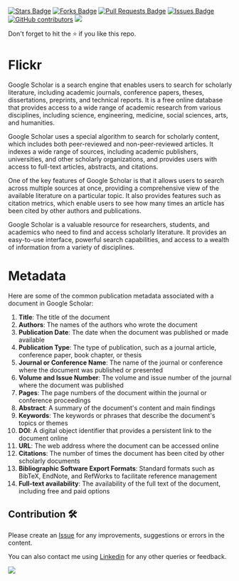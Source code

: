 <a href="https://github.com/drshahizan/special-topic-data-engineering/stargazers"><img src="https://img.shields.io/github/stars/drshahizan/special-topic-data-engineering" alt="Stars Badge"/></a>
<a href="https://github.com/drshahizan/special-topic-data-engineering/network/members"><img src="https://img.shields.io/github/forks/drshahizan/special-topic-data-engineering" alt="Forks Badge"/></a>
<a href="https://github.com/drshahizan/special-topic-data-engineering/pulls"><img src="https://img.shields.io/github/issues-pr/drshahizan/special-topic-data-engineering" alt="Pull Requests Badge"/></a>
<a href="https://github.com/drshahizan/special-topic-data-engineering/issues"><img src="https://img.shields.io/github/issues/drshahizan/special-topic-data-engineering" alt="Issues Badge"/></a>
<a href="https://github.com/drshahizan/special-topic-data-engineering/graphs/contributors"><img alt="GitHub contributors" src="https://img.shields.io/github/contributors/drshahizan/special-topic-data-engineering?color=2b9348"></a>
![](https://visitor-badge.glitch.me/badge?page_id=drshahizan/special-topic-data-engineering)

Don't forget to hit the :star: if you like this repo.

# Flickr
Google Scholar is a search engine that enables users to search for scholarly literature, including academic journals, conference papers, theses, dissertations, preprints, and technical reports. It is a free online database that provides access to a wide range of academic research from various disciplines, including science, engineering, medicine, social sciences, arts, and humanities.

Google Scholar uses a special algorithm to search for scholarly content, which includes both peer-reviewed and non-peer-reviewed articles. It indexes a wide range of sources, including academic publishers, universities, and other scholarly organizations, and provides users with access to full-text articles, abstracts, and citations.

One of the key features of Google Scholar is that it allows users to search across multiple sources at once, providing a comprehensive view of the available literature on a particular topic. It also provides features such as citation metrics, which enable users to see how many times an article has been cited by other authors and publications.

Google Scholar is a valuable resource for researchers, students, and academics who need to find and access scholarly literature. It provides an easy-to-use interface, powerful search capabilities, and access to a wealth of information from a variety of disciplines.

# Metadata
Here are some of the common publication metadata associated with a document in Google Scholar:

1. **Title**: The title of the document
2. **Authors**: The names of the authors who wrote the document
3. **Publication Date**: The date when the document was published or made available
4. **Publication Type**: The type of publication, such as a journal article, conference paper, book chapter, or thesis
5. **Journal or Conference Name**: The name of the journal or conference where the document was published or presented
6. **Volume and Issue Number**: The volume and issue number of the journal where the document was published
7. **Pages**: The page numbers of the document within the journal or conference proceedings
8. **Abstract**: A summary of the document's content and main findings
9. **Keywords**: The keywords or phrases that describe the document's topics or themes
10. **DOI**: A digital object identifier that provides a persistent link to the document online
11. **URL**: The web address where the document can be accessed online
12. **Citations**: The number of times the document has been cited by other scholarly documents
13. **Bibliographic Software Export Formats**: Standard formats such as BibTeX, EndNote, and RefWorks to facilitate reference management
14. **Full-text availability**: The availability of the full text of the document, including free and paid options

## Contribution 🛠️
Please create an [Issue](https://github.com/drshahizan/special-topic-data-engineering/issues) for any improvements, suggestions or errors in the content.

You can also contact me using [Linkedin](https://www.linkedin.com/in/drshahizan/) for any other queries or feedback.

![](https://visitor-badge.glitch.me/badge?page_id=drshahizan)


